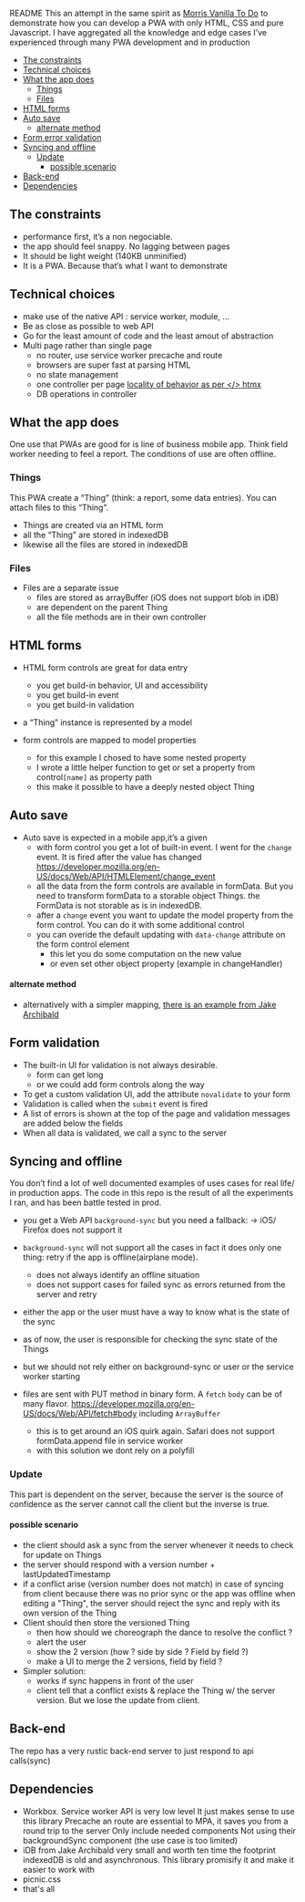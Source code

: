 README
This an attempt in the same spirit as [Morris Vanilla To Do](https://github.com/morris/vanilla-todo) to demonstrate how you can develop a PWA with only HTML, CSS and pure Javascript.
I have aggregated all the knowledge and edge cases I’ve experienced through many PWA development and in production

<!-- TOC start -->
- [The constraints](#the-constraints)
- [Technical choices](#technical-choices)
- [What the app does](#what-the-app-does)
  * [Things](#things)
  * [Files ](#files)
- [HTML forms](#html-forms)
- [Auto save](#auto-save)
    + [alternate method](#alternate-method)
- [Form error validation](#form-error-validation)
- [Syncing and offline](#syncing-and-offline)
  * [Update](#update)
    + [possible scenario](#possible-scenario)
- [Back-end](#back-end)
- [Dependencies](#dependencies)
<!-- TOC end -->

## The constraints

- performance first, it’s a non negociable.
- the app should feel snappy. No lagging between pages
- It should be light weight (140KB unminified) 
- It is a PWA. Because that’s what I want to demonstrate

## Technical choices

- make use of the native API : service worker, module, ... 
- Be as close as possible to web API
- Go for the least amount of code and the least amout of abstraction
- Multi page rather than single page
  - no router, use service worker precache and route
  - browsers are super fast at parsing HTML
  - no state management
  - one controller per page [locality of behavior as per  </> htmx
](https://htmx.org/essays/locality-of-behaviour/)
  - DB operations in controller

## What the app does
One use that PWAs are good for is line of business mobile app. Think field worker needing to feel a report.
The conditions of use are often offline.

### Things

This PWA create a “Thing” (think: a report, some data entries). You can attach files to this “Thing”. 
  - Things are created via an HTML form
  - all the “Thing” are stored in indexedDB
  - likewise all the files are stored in indexedDB

### Files 
- Files are a separate issue
  - files are stored as arrayBuffer (iOS does not support blob in iDB)
  - are dependent on the parent Thing
  - all the file methods are in their own controller 

## HTML forms

- HTML form controls are great for data entry
  - you get build-in behavior, UI and accessibility
  - you get build-in event
  - you get build-in validation

- a “Thing” instance is represented by a model
- form controls are mapped to model properties
  - for this example I chosed to have some nested property 
  - I wrote a little helper function to get or set a property from control`[name]` as property path
  - this make it possible to have a deeply nested object Thing

## Auto save
- Auto save is expected in a mobile app,it’s a given
  - with form control you get a lot of built-in event.
  I went for the `change` event. It is fired after the value has changed https://developer.mozilla.org/en-US/docs/Web/API/HTMLElement/change_event
  - all the data from the form controls are available in formData. But you need to transform formData to a storable object Things. the FormData is not storable as is in indexedDB. 
  - after a `change` event you want to update the model property from the form control.
  You can do it with some additional control
  - you can overide the default updating with `data-change` attribute on the form control element
    - this let you do some computation on the new value
    - or even set other object property (example in changeHandler)

#### alternate method
  - alternatively with a simpler mapping, [there is an example from Jake Archibald](https://jakearchibald.com/2021/encoding-data-for-post-requests/#bonus-round-converting-formdata-to-json)

## Form validation
  - The built-in UI for validation is not always desirable.
    - form can get long
    - or we could add form controls along the way
  - To get a custom validation UI, add the attribute `novalidate` to your form
  - Validation is called when the `submit` event is fired
  - A list of errors is shown at the top of the page and validation messages are added below the fields
  - When all data is validated, we call a sync to the server

## Syncing and offline

You don’t find a lot of well documented examples of uses cases for real life/ in production apps.
The code in this repo is the result of all the experiments I ran, and has been battle tested in prod.

  - you get a Web API `background-sync` but you need a fallback:
    -> iOS/ Firefox does not support it
  - `background-sync` will not support all the cases
    in fact it does only one thing: retry if the app is offline(airplane mode). 
    - does not always identify an offline situation
    - does not support cases for failed sync as errors returned from the server and retry
  - either the app or the user must have a way to know what is the state of the sync
  - as of now, the user is responsible for checking the sync state of the Things
  - but we should not rely either on background-sync or user or the service worker starting
  
  - files are sent with PUT method in binary form. A `fetch` `body` can be of many flavor. https://developer.mozilla.org/en-US/docs/Web/API/fetch#body including `ArrayBuffer`
    - this is to get around an iOS quirk again. Safari does not support formData.append file in service worker
    - with this solution we dont rely on a polyfill
  
### Update

  This part is dependent on the server, because the server is the source of confidence as the server cannot call the client but the inverse is true.

#### possible scenario
  - the client should ask a sync from the server whenever it needs to check for update on Things
  - the server should respond with a version number + lastUpdatedTimestamp
  - if a conflict arise (version number does not match) in case of syncing from client because there was no prior sync or the app was offline when editing a "Thing", the server should reject the sync and reply with its own version of the Thing
  - Client should then store the versioned Thing
    - then how should we choreograph the dance to resolve the conflict ?
    - alert the user
    - show the 2 version (how ? side by side ? Field by field ?)
    - make a UI to merge the 2 versions, field by field ?
  - Simpler solution:
    - works if sync happens in front of the user 
    - client tell that a conflict exists & replace the Thing w/ the server version. But we lose the update from client.

## Back-end
The repo has a very rustic back-end server to just respond to api calls(sync)

## Dependencies
  - Workbox. Service worker API is very low level
  It just makes sense to use this library
  Precache an route are essential to MPA, it saves you from a round trip to the server
  Only include needed components
  Not using their backgroundSync component (the use case is too limited)
  - iDB from Jake Archibald
  very small and worth ten time the footprint
  indexedDB is old and asynchronous. This library promisify it and make it easier to work with
  - picnic.css
  - that's all